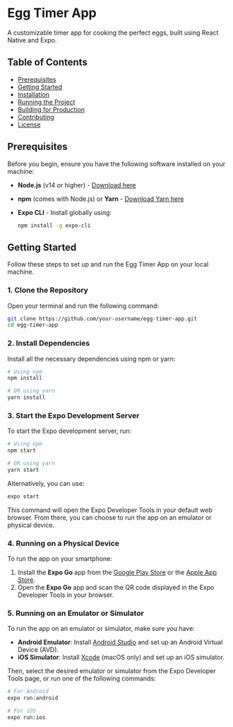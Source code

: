 
# Egg Timer App

A customizable timer app for cooking the perfect eggs, built using React Native and Expo.

## Table of Contents
- [Prerequisites](#prerequisites)
- [Getting Started](#getting-started)
- [Installation](#installation)
- [Running the Project](#running-the-project)
- [Building for Production](#building-for-production)
- [Contributing](#contributing)
- [License](#license)

## Prerequisites

Before you begin, ensure you have the following software installed on your machine:

- **Node.js** (v14 or higher) - [Download here](https://nodejs.org/)
- **npm** (comes with Node.js) or **Yarn** - [Download Yarn here](https://yarnpkg.com/)
- **Expo CLI** - Install globally using:

    ```bash
    npm install -g expo-cli
    ```

## Getting Started

Follow these steps to set up and run the Egg Timer App on your local machine.

### 1. Clone the Repository

Open your terminal and run the following command:

```bash
git clone https://github.com/your-username/egg-timer-app.git
cd egg-timer-app
```

### 2. Install Dependencies

Install all the necessary dependencies using npm or yarn:

```bash
# Using npm
npm install

# OR using yarn
yarn install
```

### 3. Start the Expo Development Server

To start the Expo development server, run:

```bash
# Using npm
npm start

# OR using yarn
yarn start
```

Alternatively, you can use:

```bash
expo start
```

This command will open the Expo Developer Tools in your default web browser. From there, you can choose to run the app on an emulator or physical device.

### 4. Running on a Physical Device

To run the app on your smartphone:

1. Install the **Expo Go** app from the [Google Play Store](https://play.google.com/store/apps/details?id=host.exp.exponent) or the [Apple App Store](https://apps.apple.com/app/expo-go/id982107779).
2. Open the **Expo Go** app and scan the QR code displayed in the Expo Developer Tools in your browser.

### 5. Running on an Emulator or Simulator

To run the app on an emulator or simulator, make sure you have:

- **Android Emulator**: Install [Android Studio](https://developer.android.com/studio) and set up an Android Virtual Device (AVD).
- **iOS Simulator**: Install [Xcode](https://developer.apple.com/xcode/) (macOS only) and set up an iOS simulator.

Then, select the desired emulator or simulator from the Expo Developer Tools page, or run one of the following commands:

```bash
# For Android
expo run:android

# For iOS
expo run:ios
```

